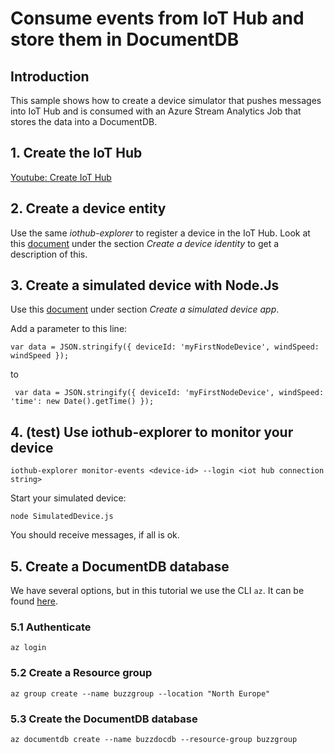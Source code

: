 # Consume events from IoT Hub and store them in DocumentDB #
## Introduction ##
This sample shows how to create a device simulator that pushes messages into IoT Hub and is consumed with an Azure Stream Analytics Job that stores the data into a DocumentDB.

## 1. Create the IoT Hub
[Youtube: Create IoT Hub](https://www.youtube.com/embed/U8iku11V9oQ)

## 2. Create a device entity
Use the same *iothub-explorer* to register a device in the IoT Hub. Look at this [document](https://docs.microsoft.com/en-us/azure/iot-hub/iot-hub-node-node-twin-getstarted) under the section *Create a device identity* to get a description of this.

## 3. Create a simulated device with Node.Js
Use this [document](https://docs.microsoft.com/en-us/azure/iot-hub/iot-hub-node-node-getstarted) under section *Create a simulated device app*.

Add a parameter to this line:

    var data = JSON.stringify({ deviceId: 'myFirstNodeDevice', windSpeed: windSpeed });
 to

     var data = JSON.stringify({ deviceId: 'myFirstNodeDevice', windSpeed: windSpeed, 'time': new Date().getTime() });

## 4. (test) Use iothub-explorer to monitor your device

    iothub-explorer monitor-events <device-id> --login <iot hub connection string>

Start your simulated device:

    node SimulatedDevice.js

You should receive messages, if all is ok.

## 5. Create a DocumentDB database
We have several options, but in this tutorial we use the  CLI `az`. It can be found [here](https://docs.microsoft.com/en-us/cli/azure/install-azure-cli).

### 5.1 Authenticate
    az login

### 5.2 Create a Resource group
    az group create --name buzzgroup --location "North Europe"

### 5.3 Create the DocumentDB database
    az documentdb create --name buzzdocdb --resource-group buzzgroup




